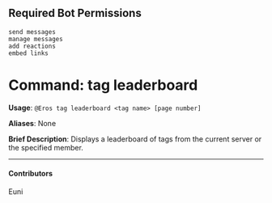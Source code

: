 ## Required Bot Permissions

```
send messages
manage messages
add reactions
embed links
```

# Command: tag leaderboard


**Usage**: `@Eros tag leaderboard <tag name> [page number]`

**Aliases**: None

**Brief Description**: Displays a leaderboard of tags from the current server or the specified member.




---

#### Contributors


Euni

